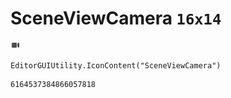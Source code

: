 # SceneViewCamera `16x14`
<img src="/img/SceneViewCamera.png" width=16 height=14>

``` CSharp
EditorGUIUtility.IconContent("SceneViewCamera")
```
```
6164537384866057818
```
